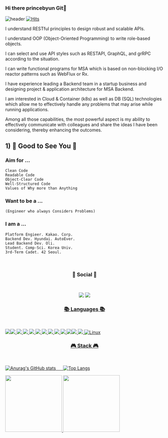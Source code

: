 ### Hi there princebyun Git👋


![header](https://capsule-render.vercel.app/api?type=slice&text=Princebyun)
[![Hits](https://hits.seeyoufarm.com/api/count/incr/badge.svg?url=https%3A%2F%2Fgithub.com%2Fprincebyun%2Fhit-counter&count_bg=%2379C83D&title_bg=%23B822B2&icon=spinrilla.svg&icon_color=%23FFFFFF&title=hits&edge_flat=false)](https://hits.seeyoufarm.com)


<div>
I understand RESTful principles to design robust and scalable APIs.

I understand OOP (Object-Oriented Programming) to write role-based objects.
</div>

<div>
I can select and use API styles such as RESTAPI, GraphQL, and grRPC according to the situation.

I can write functional programs for MSA which is based on non-blocking I/O reactor patterns such as WebFlux or Rx.
</div>

<div>
I have experience leading a Backend team in a startup business and designing project & application architecture for MSA Backend.

I am interested in Cloud & Container (k8s) as well as DB (SQL) technologies which allow me to effectively handle any problems that may arise while running applications.
</div>

Among all those capabilities, the most powerful aspect is my ability to effectively communicate with colleagues and share the ideas I have been considering, thereby enhancing the outcomes.

## 1) 👋 Good to See You 👋
### Aim for ...
	Clean Code
	Readable Code
	Object-Clear Code
	Well-Structured Code
	Values of Why more than Anything

### Want to be a ...
	(Engineer who always Considers Problems)

### I am a ...
	Platform Engieer. Kakao. Corp.
	Backend Dev. Hyundai. AutoEver.
	Lead Backend Dev. Oli.
	Student. Comp-Sci. Korea Univ.
	3rd-Term Cadet. 42 Seoul.

<br/>


<h3 align="center"><b>💌 Social 💌 </b></h3>
</br>
<p align="center">
<a href="mailto:princebyun@gmail.com"><img src="https://img.shields.io/badge/Gmail-D0A9F5?style=flat-square&logo=Gmail&logoColor=white&link=mailto:princebyun@gmail.com"/></a>
<a href="https://princebyun.tistory.com/"><img src="https://img.shields.io/badge/princebyun tech blog-A9BCF5?style=logo=GitHub Sponsors&logoColor=white&link=https://princebyun.tistory.com/"/>
</p>


<h3 align="center"><b>📚 Languages 📚</b></h3>
</br>

<img src="https://img.shields.io/badge/JAVA-007396?style=for-the-badge&logo=java&logoColor=white"><img src="https://img.shields.io/badge/MySQL-4479A1?style=for-the-badge&logo=MySQL&logoColor=white">
<img src="https://img.shields.io/badge/Oracle-F80000?style=for-the-badge&logo=Oracle&logoColor=white">
<img src="https://img.shields.io/badge/Eclipse-2C2255?style=for-the-badge&logo=Eclipse%20IDE&logoColor=white">
<img src="https://img.shields.io/badge/github-181717?style=for-the-badge&logo=github&logoColor=white">
<img src="https://img.shields.io/badge/aws-232F3E?style=for-the-badge&logo=aws&logoColor=white">
<img src="https://img.shields.io/badge/Gradle-02303A?style=for-the-badge&logo=Gradle&logoColor=white">
<img src="https://img.shields.io/badge/intellijidea-000000?style=for-the-badge&logo=intellijidea&logoColor=white">
<img src="https://img.shields.io/badge/spring-6DB33F?style=for-the-badge&logo=spring&logoColor=white">
<img src="https://img.shields.io/badge/springboot-6DB33F?style=for-the-badge&logo=springboot&logoColor=white">
<img src="https://img.shields.io/badge/postgresql-4169E1?style=for-the-badge&logo=postgresql&logoColor=white"><img src="https://img.shields.io/badge/vuedotjs-4FC08D?style=for-the-badge&logo=vuedotjs&logoColor=white">
<img src="https://img.shields.io/badge/vuetify-1867C0?style=for-the-badge&logo=vuetify&logoColor=white">
![Linux](https://img.shields.io/badge/Linux-FCC624?style=for-the-badge&logo=linux&logoColor=black)

<h3 align="center"><b>🎮 Stack 🎮</b></h3>
</br>

![Anurag's GitHub stats](https://github-readme-stats.vercel.app/api?username=princebyun&show_icons=true&theme=radical) &nbsp;&nbsp;&nbsp;&nbsp; ![Top Langs](https://github-readme-stats.vercel.app/api/top-langs/?username=princebyun&layout=compact&theme=onedark)


 <a target="_blank" rel="noreferrer noopener" href="https://solved.ac/profile/bok01007">
    <img height="180em" src="http://mazassumnida.wtf/api/v2/generate_badge?boj=bok01007">
    <img height="180em" src="http://mazandi.herokuapp.com/api?handle=bok01007&theme=dark">
  </a>


